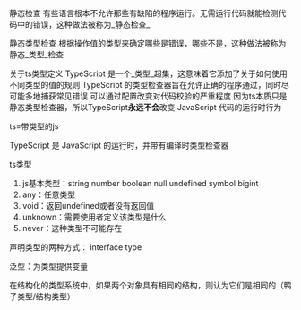 
静态检查
有些语言根本不允许那些有缺陷的程序运行。无需运行代码就能检测代码中的错误，这种做法被称为_静态检查_

静态类型检查
根据操作值的类型来确定哪些是错误，哪些不是，这种做法被称为静态_类型_检查

关于ts类型定义
TypeScript 是一个_类型_超集，这意味着它添加了关于如何使用不同类型的值的规则
TypeScript 的类型检查器旨在允许正确的程序通过，同时尽可能多地捕获常见错误
可以通过配置改变对代码校验的严重程度
因为ts本质只是静态类型检查器，所以TypeScript**永远不会**改变 JavaScript 代码的运行时行为

ts=带类型的js

TypeScript 是 JavaScript 的运行时，并带有编译时类型检查器

ts类型
1. js基本类型：string number boolean null undefined symbol bigint
2. any：任意类型
3. void：返回undefined或者没有返回值
4. unknown：需要使用者定义该类型是什么
5. never：这种类型不可能存在

声明类型的两种方式： interface type

泛型：为类型提供变量

在结构化的类型系统中，如果两个对象具有相同的结构，则认为它们是相同的（鸭子类型/结构类型）